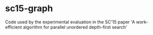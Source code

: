 # sc15-graph
Code used by the experimental evaluation in the SC'15 paper 'A work-efficient algorithm for parallel unordered depth-first search'
